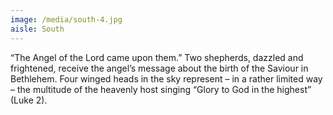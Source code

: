 ```yaml
---
image: /media/south-4.jpg
aisle: South
---
```

“The Angel of the Lord came upon them.” Two shepherds, dazzled and frightened, receive the angel’s message about the birth of the Saviour in Bethlehem. Four winged heads in the sky represent – in a rather limited way – the multitude of the heavenly host singing “Glory to God in the highest” (Luke 2).
